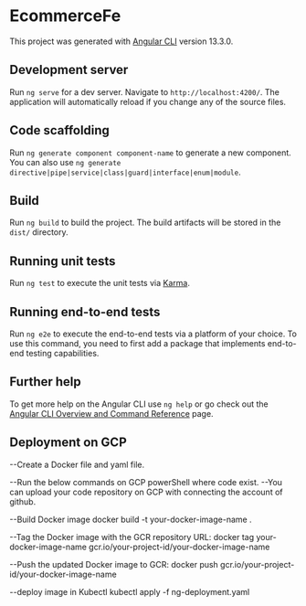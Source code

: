 # EcommerceFe

This project was generated with [Angular CLI](https://github.com/angular/angular-cli) version 13.3.0.

## Development server

Run `ng serve` for a dev server. Navigate to `http://localhost:4200/`. The application will automatically reload if you change any of the source files.

## Code scaffolding

Run `ng generate component component-name` to generate a new component. You can also use `ng generate directive|pipe|service|class|guard|interface|enum|module`.

## Build

Run `ng build` to build the project. The build artifacts will be stored in the `dist/` directory.

## Running unit tests

Run `ng test` to execute the unit tests via [Karma](https://karma-runner.github.io).

## Running end-to-end tests

Run `ng e2e` to execute the end-to-end tests via a platform of your choice. To use this command, you need to first add a package that implements end-to-end testing capabilities.

## Further help

To get more help on the Angular CLI use `ng help` or go check out the [Angular CLI Overview and Command Reference](https://angular.io/cli) page.

## Deployment on GCP
--Create a Docker file and yaml file.

--Run the below commands on GCP powerShell where code exist.
--You can upload your code repository on GCP with connecting the account of github.

--Build Docker image
docker build -t your-docker-image-name .

--Tag the Docker image with the GCR repository URL:
docker tag your-docker-image-name gcr.io/your-project-id/your-docker-image-name

--Push the updated Docker image to GCR:
docker push gcr.io/your-project-id/your-docker-image-name

--deploy image in Kubectl
kubectl apply -f ng-deployment.yaml
